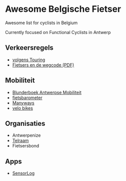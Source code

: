 # Awesome Belgische Fietser
Awesome list for cyclists in Belgium

Currently focused on Functional Cyclists in Antwerp


## Verkeersregels
- [volgens Touring](https://www.touring.be/nl/artikels/verkeersregels-voor-fietsers)
- [Fietsers en de wegcode (PDF)](http://www.lokalepolitie.be/5388/downloads/file/brochures%2Fverkeer/Fietsers_en_de_wegcode_BIVV.pdf)


## Mobiliteit
- [Blunderboek Antwerpse Mobiliteit](http://www.blunderboek.be/)
- [fietsbarometer](http://fietsbarometer.provincieantwerpen.be/geoloketten/?viewer=fietsbarometer)
- [Manyways](https://www.manyways.be/antwerp)
- [velo bikes](https://www.velo-antwerpen.be/)


## Organisaties
- Antwerpenize
- [Telraam](https://www.telraam.net/)
- Fietsersbond


## Apps

- [SensorLog](https://itunes.apple.com/us/app/sensorlog/id388014573)
